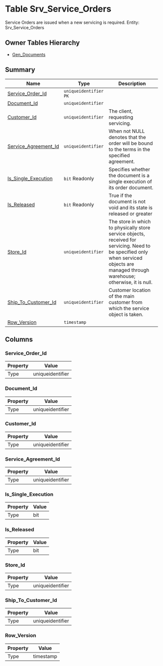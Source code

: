 # Table Srv_Service_Orders

Service Orders are issued when a new servicing is required. Entity: Srv_Service_Orders

## Owner Tables Hierarchy

* [Gen_Documents](Gen_Documents.md)

## Summary

| Name | Type | Description |
| - | - | --- |
|[Service_Order_Id](#service_order_id)|`uniqueidentifier` `PK`||
|[Document_Id](#document_id)|`uniqueidentifier` ||
|[Customer_Id](#customer_id)|`uniqueidentifier` |The client, requesting servicing.|
|[Service_Agreement_Id](#service_agreement_id)|`uniqueidentifier` |When not NULL denotes that the order will be bound to the terms in the specified agreement.|
|[Is_Single_Execution](#is_single_execution)|`bit` Readonly|Specifies whether the document is a single execution of its order document.|
|[Is_Released](#is_released)|`bit` Readonly|True if the document is not void and its state is released or greater|
|[Store_Id](#store_id)|`uniqueidentifier` |The store in which to physically store service objects, received for servicing. Need to be specified only when serviced objects are managed through warehouse; otherwise, it is null.|
|[Ship_To_Customer_Id](#ship_to_customer_id)|`uniqueidentifier` |Customer location of the main customer from which the service object is taken.|
|[Row_Version](#row_version)|`timestamp` ||

## Columns

### Service_Order_Id

| Property | Value |
| - | - |
|Type|uniqueidentifier|

### Document_Id

| Property | Value |
| - | - |
|Type|uniqueidentifier|

### Customer_Id

| Property | Value |
| - | - |
|Type|uniqueidentifier|

### Service_Agreement_Id

| Property | Value |
| - | - |
|Type|uniqueidentifier|

### Is_Single_Execution

| Property | Value |
| - | - |
|Type|bit|

### Is_Released

| Property | Value |
| - | - |
|Type|bit|

### Store_Id

| Property | Value |
| - | - |
|Type|uniqueidentifier|

### Ship_To_Customer_Id

| Property | Value |
| - | - |
|Type|uniqueidentifier|

### Row_Version

| Property | Value |
| - | - |
|Type|timestamp|


